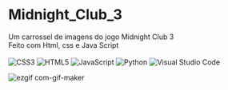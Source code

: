 # Midnight_Club_3
Um carrossel de imagens do jogo Midnight Club 3 
<br>Feito com Html, css e Java Script
<br> <br> 
![CSS3](https://img.shields.io/badge/css3-%231572B6.svg?style=for-the-badge&logo=css3&logoColor=white)
  ![HTML5](https://img.shields.io/badge/html5-%23E34F26.svg?style=for-the-badge&logo=html5&logoColor=white)
  ![JavaScript](https://img.shields.io/badge/javascript-%23323330.svg?style=for-the-badge&logo=javascript&logoColor=%23F7DF1E)
  ![Python](https://img.shields.io/badge/python-3670A0?style=for-the-badge&logo=python&logoColor=ffdd54)
  ![Visual Studio Code](https://img.shields.io/badge/Visual%20Studio%20Code-0078d7.svg?style=for-the-badge&logo=visual-studio-code&logoColor=white)

![ezgif com-gif-maker](https://user-images.githubusercontent.com/127153172/229308402-c3b50eeb-8326-485c-865a-621c623438e2.gif)

